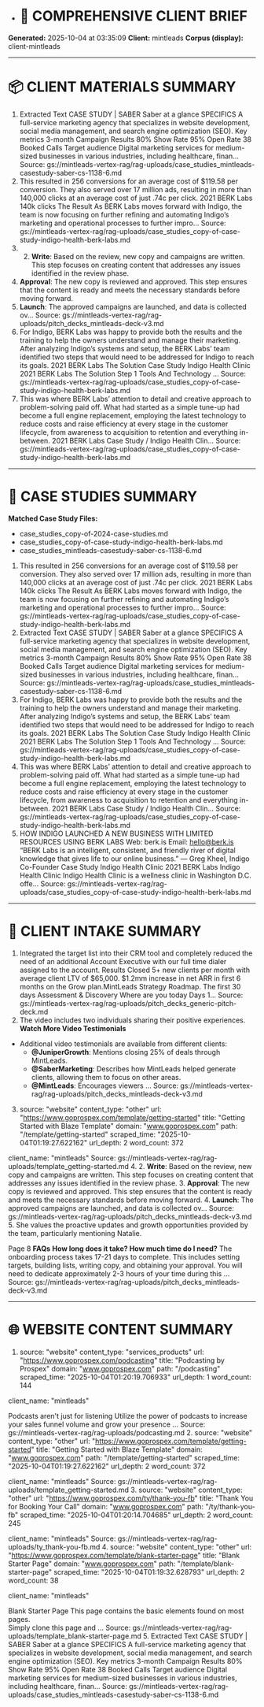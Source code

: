 * # 📄 COMPREHENSIVE CLIENT BRIEF

**Generated:** 2025-10-04 at 03:35:09
**Client:** mintleads
**Corpus (display):** client-mintleads

---
# 📦 CLIENT MATERIALS SUMMARY

1. Extracted Text
CASE STUDY | SABER
Saber at a glance
SPECIFICS
A full-service marketing agency that
specializes in website development,
social media management, and search
engine optimization (SEO).
Key metrics
3-month Campaign
Results
80%
Show Rate
95%
Open Rate
38
Booked Calls
Target audience
Digital marketing services for medium-sized
businesses in various industries, including
healthcare, finan...
   Source: gs://mintleads-vertex-rag/rag-uploads/case_studies_mintleads-casestudy-saber-cs-1138-6.md
2. This resulted in 256 conversions for an average cost of $119.58 per conversion. 
They also served over 17 million ads, resulting in more than 140,000 clicks at an average cost of just .74c per click. 
2021 BERK Labs
140k
clicks
The Result
As BERK Labs moves forward with Indigo, the team is now focusing on further refining and automating Indigo’s marketing and operational processes to further impro...
   Source: gs://mintleads-vertex-rag/rag-uploads/case_studies_copy-of-case-study-indigo-health-berk-labs.md
3. 2. **Write**: Based on the review, new copy and campaigns are written. This step focuses on creating content that addresses any issues identified in the review phase.
3. **Approval**: The new copy is reviewed and approved. This step ensures that the content is ready and meets the necessary standards before moving forward.
4. **Launch**: The approved campaigns are launched, and data is collected ov...
   Source: gs://mintleads-vertex-rag/rag-uploads/pitch_decks_mintleads-deck-v3.md
4. For Indigo, BERK Labs was happy to provide both the results and the training to help the owners understand and manage their marketing. 
After analyzing Indigo’s systems and setup, the BERK Labs’ team identified two steps that would need to be addressed for Indigo to reach its goals.
2021 BERK Labs
The Solution
Case Study
Indigo Health Clinic
2021 BERK Labs
The Solution
Step 1 Tools And Technology ...
   Source: gs://mintleads-vertex-rag/rag-uploads/case_studies_copy-of-case-study-indigo-health-berk-labs.md
5. This was where BERK Labs’ attention to detail and creative approach to problem-solving paid off. What had started as a simple tune-up had become a full engine replacement, employing the latest technology to reduce costs and raise efficiency at every stage in the customer lifecycle, from awareness to acquisition to retention and everything in-between. 
2021 BERK Labs
Case Study / Indigo Health Clin...
   Source: gs://mintleads-vertex-rag/rag-uploads/case_studies_copy-of-case-study-indigo-health-berk-labs.md

---

# 🧪 CASE STUDIES SUMMARY


**Matched Case Study Files:**

- case_studies_copy-of-2024-case-studies.md
- case_studies_copy-of-case-study-indigo-health-berk-labs.md
- case_studies_mintleads-casestudy-saber-cs-1138-6.md

1. This resulted in 256 conversions for an average cost of $119.58 per conversion. 
They also served over 17 million ads, resulting in more than 140,000 clicks at an average cost of just .74c per click. 
2021 BERK Labs
140k
clicks
The Result
As BERK Labs moves forward with Indigo, the team is now focusing on further refining and automating Indigo’s marketing and operational processes to further impro...
   Source: gs://mintleads-vertex-rag/rag-uploads/case_studies_copy-of-case-study-indigo-health-berk-labs.md
2. Extracted Text
CASE STUDY | SABER
Saber at a glance
SPECIFICS
A full-service marketing agency that
specializes in website development,
social media management, and search
engine optimization (SEO).
Key metrics
3-month Campaign
Results
80%
Show Rate
95%
Open Rate
38
Booked Calls
Target audience
Digital marketing services for medium-sized
businesses in various industries, including
healthcare, finan...
   Source: gs://mintleads-vertex-rag/rag-uploads/case_studies_mintleads-casestudy-saber-cs-1138-6.md
3. For Indigo, BERK Labs was happy to provide both the results and the training to help the owners understand and manage their marketing. 
After analyzing Indigo’s systems and setup, the BERK Labs’ team identified two steps that would need to be addressed for Indigo to reach its goals.
2021 BERK Labs
The Solution
Case Study
Indigo Health Clinic
2021 BERK Labs
The Solution
Step 1 Tools And Technology ...
   Source: gs://mintleads-vertex-rag/rag-uploads/case_studies_copy-of-case-study-indigo-health-berk-labs.md
4. This was where BERK Labs’ attention to detail and creative approach to problem-solving paid off. What had started as a simple tune-up had become a full engine replacement, employing the latest technology to reduce costs and raise efficiency at every stage in the customer lifecycle, from awareness to acquisition to retention and everything in-between. 
2021 BERK Labs
Case Study / Indigo Health Clin...
   Source: gs://mintleads-vertex-rag/rag-uploads/case_studies_copy-of-case-study-indigo-health-berk-labs.md
5. HOW INDIGO LAUNCHED A NEW BUSINESS WITH LIMITED RESOURCES USING BERK LABS
Web: berk.is
Email: hello@berk.is
“BERK Labs is an intelligent, consistent, and friendly river of digital knowledge that gives life to our online business.”
— Greg Kheel,
    Indigo Co-Founder
Case Study
Indigo Health Clinic
2021 BERK Labs
Indigo Health Clinic
Indigo Health Clinic is a wellness clinic in Washington D.C. offe...
   Source: gs://mintleads-vertex-rag/rag-uploads/case_studies_copy-of-case-study-indigo-health-berk-labs.md

---



# 📝 CLIENT INTAKE SUMMARY

1. Integrated the target list into
their CRM tool and completely reduced the
need of an additional Account Executive with
our full time dialer assigned to the account.
Results
Closed 5+ new clients per month with
average client LTV of $65,000.
$1.2mm increase in net ARR in first 6
months on the Grow plan.MintLeads
Strategy Roadmap.
The first 30 days
Assessment
& Discovery
Where
are you
today
  Days 1...
   Source: gs://mintleads-vertex-rag/rag-uploads/pitch_decks_generic-pitch-deck.md
2. The video includes two individuals sharing their positive experiences.
**Watch More Video Testimonials**
- Additional video testimonials are available from different clients:
  - **@JuniperGrowth**: Mentions closing 25% of deals through MintLeads.
  - **@SaberMarketing**: Describes how MintLeads helped generate clients, allowing them to focus on other areas.
  - **@MintLeads**: Encourages viewers ...
   Source: gs://mintleads-vertex-rag/rag-uploads/pitch_decks_mintleads-deck-v3.md
3. source: "website"
content_type: "other"
url: "https://www.goprospex.com/template/getting-started"
title: "Getting Started with Blaze Template"
domain: "www.goprospex.com"
path: "/template/getting-started"
scraped_time: "2025-10-04T01:19:27.622162"
url_depth: 2
word_count: 372

client_name: "mintleads"
   Source: gs://mintleads-vertex-rag/rag-uploads/template_getting-started.md
4. 2. **Write**: Based on the review, new copy and campaigns are written. This step focuses on creating content that addresses any issues identified in the review phase.
3. **Approval**: The new copy is reviewed and approved. This step ensures that the content is ready and meets the necessary standards before moving forward.
4. **Launch**: The approved campaigns are launched, and data is collected ov...
   Source: gs://mintleads-vertex-rag/rag-uploads/pitch_decks_mintleads-deck-v3.md
5. She values the proactive updates and growth opportunities provided by the team, particularly mentioning Natalie.

Page 8
**FAQs**
**How long does it take? How much time do I need?**
The onboarding process takes 17-21 days to complete. This includes setting targets, building lists, writing copy, and obtaining your approval. You will need to dedicate approximately 2-3 hours of your time during this ...
   Source: gs://mintleads-vertex-rag/rag-uploads/pitch_decks_mintleads-deck-v3.md

---



# 🌐 WEBSITE CONTENT SUMMARY

1. source: "website"
content_type: "services_products"
url: "https://www.goprospex.com/podcasting"
title: "Podcasting by Prospex"
domain: "www.goprospex.com"
path: "/podcasting"
scraped_time: "2025-10-04T01:20:19.706933"
url_depth: 1
word_count: 144

client_name: "mintleads"


Podcasts aren't just for listening
Utilize the power of podcasts to increase your sales funnel volume and grow your presence ...
   Source: gs://mintleads-vertex-rag/rag-uploads/podcasting.md
2. source: "website"
content_type: "other"
url: "https://www.goprospex.com/template/getting-started"
title: "Getting Started with Blaze Template"
domain: "www.goprospex.com"
path: "/template/getting-started"
scraped_time: "2025-10-04T01:19:27.622162"
url_depth: 2
word_count: 372

client_name: "mintleads"
   Source: gs://mintleads-vertex-rag/rag-uploads/template_getting-started.md
3. source: "website"
content_type: "other"
url: "https://www.goprospex.com/ty/thank-you-fb"
title: "Thank You for Booking Your Call"
domain: "www.goprospex.com"
path: "/ty/thank-you-fb"
scraped_time: "2025-10-04T01:20:14.704685"
url_depth: 2
word_count: 245

client_name: "mintleads"
   Source: gs://mintleads-vertex-rag/rag-uploads/ty_thank-you-fb.md
4. source: "website"
content_type: "other"
url: "https://www.goprospex.com/template/blank-starter-page"
title: "Blank Starter Page"
domain: "www.goprospex.com"
path: "/template/blank-starter-page"
scraped_time: "2025-10-04T01:19:32.628793"
url_depth: 2
word_count: 38

client_name: "mintleads"


Blank Starter Page
This page contains the basic elements found on most pages.  
Simply clone this page and ...
   Source: gs://mintleads-vertex-rag/rag-uploads/template_blank-starter-page.md
5. Extracted Text
CASE STUDY | SABER
Saber at a glance
SPECIFICS
A full-service marketing agency that
specializes in website development,
social media management, and search
engine optimization (SEO).
Key metrics
3-month Campaign
Results
80%
Show Rate
95%
Open Rate
38
Booked Calls
Target audience
Digital marketing services for medium-sized
businesses in various industries, including
healthcare, finan...
   Source: gs://mintleads-vertex-rag/rag-uploads/case_studies_mintleads-casestudy-saber-cs-1138-6.md